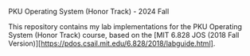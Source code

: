 PKU Operating System (Honor Track) - 2024 Fall

This repository contains my lab implementations for the PKU Operating System (Honor Track) course, based on the [MIT 6.828 JOS (2018 Fall Version)][https://pdos.csail.mit.edu/6.828/2018/labguide.html].
